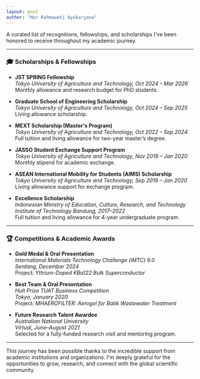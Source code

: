 ```yaml
---
layout: post
author: "Nur Rahmawati Ayukaryana"
---
```



A curated list of recognitions, fellowships, and scholarships I've been honored to receive throughout my academic journey.

---


### 🎓 Scholarships & Fellowships

- **JST SPRING Fellowship**  
  *Tokyo University of Agriculture and Technology, Oct 2024 – Mar 2026*  
  Monthly allowance and research budget for PhD students.

- **Graduate School of Engineering Scholarship**  
  *Tokyo University of Agriculture and Technology, Oct 2024 – Sep 2025*  
  Living allowance scholarship.

- **MEXT Scholarship (Master's Program)**  
  *Tokyo University of Agriculture and Technology, Oct 2022 – Sep 2024*  
  Full tuition and living allowance for two-year master’s degree.

- **JASSO Student Exchange Support Program**  
  *Tokyo University of Agriculture and Technology, Nov 2019 – Jan 2020*  
  Monthly stipend for academic exchange.

- **ASEAN International Mobility for Students (AIMS) Scholarship**  
  *Tokyo University of Agriculture and Technology, Sep 2019 – Jan 2020*  
  Living allowance support for exchange program.

- **Excellence Scholarship**  
  *Indonesian Ministry of Education, Culture, Research, and Technology*  
  *Institute of Technology Bandung, 2017–2022*  
  Full tuition and living allowance for 4-year undergraduate program.

---

### 🏆 Competitions & Academic Awards

- **Gold Medal & Oral Presentation**  
  *International Materials Technology Challenge (iMTC) 9.0*  
  *Serdang, December 2024*  
  Project: *Yttrium-Doped KBa122 Bulk Superconductor*

- **Best Team & Oral Presentation**  
  *Hult Prize TUAT Business Competition*  
  *Tokyo, January 2020*  
  Project: *MHAEROFILTER: Aerogel for Batik Wastewater Treatment*

- **Future Research Talent Awardee**  
  *Australian National University*  
  *Virtual, June–August 2021*  
  Selected for a fully-funded research visit and mentoring program.

---


This journey has been possible thanks to the incredible support from academic institutions and organizations. I'm deeply grateful for the opportunities to grow, research, and connect with the global scientific community.
